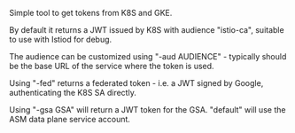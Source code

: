 Simple tool to get tokens from K8S and GKE.

By default it returns a JWT issued by K8S with audience "istio-ca", suitable to use with Istiod for debug.

The audience can be customized using "-aud AUDIENCE" - typically should be the base URL of the service where the token is used.

Using "-fed" returns a federated token - i.e. a JWT signed by Google, authenticating the K8S SA directly.

Using "-gsa GSA" will return a JWT token for the GSA. "default" will use the ASM data plane service account.
